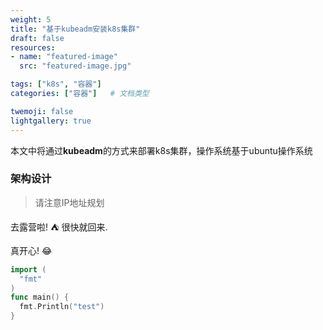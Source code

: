 ```yaml
---
weight: 5
title: "基于kubeadm安装k8s集群"
draft: false
resources:
- name: "featured-image"
  src: "featured-image.jpg"

tags: ["k8s", "容器"]
categories: ["容器"]   # 文档类型

twemoji: false
lightgallery: true
---
```

本文中将通过**kubeadm**的方式来部署k8s集群，操作系统基于ubuntu操作系统
<!--more-->

### 架构设计
> 请注意IP地址规划

去露营啦! :tent: 很快就回来.

真开心! :joy:
```go
import (
  "fmt"
)
func main() {
  fmt.Println("test")
}
```